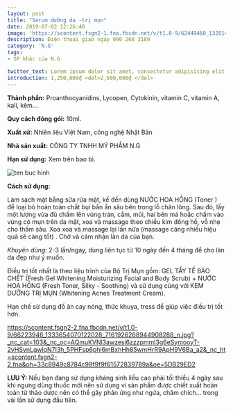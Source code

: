 ```yaml
---
layout: post
title: "Serum dưỡng da -trị mụn"
date: 2019-07-02 12:26:40
image: 'https://scontent.fsgn2-1.fna.fbcdn.net/v/t1.0-9/62449460_1328144544006314_3267025100574031872_n.jpg?_nc_cat=107&_nc_oc=AQmuBQnTF1nisO9kcjEiTw31zguJFbzlcNF1nLtRdAtbb1S6ZdKQegi5GhvS-_zzt44&_nc_ht=scontent.fsgn2-1.fna&oh=b218377aec89279e62968c455ff75f6f&oe=5DB7B8FE'
description: Điện thoại giao ngay 090 268 3189
category: 'N.G'
tags:
- SP khác của N.G

twitter_text: Lorem ipsum dolor sit amet, consectetur adipisicing elit.
introduction: 1,250,000₫ <del>2,500,000₫ </del>
---
```


**Thành phần:** Proanthocyanidins, Lycopen, Cytokinin, vitamin C, vitamin A, kali, kẽm... 

**Quy cách đóng gói:** 10ml.

**Xuất xứ:** Nhiên liệu Việt Nam, công nghệ Nhật Bản

**Nhà sản xuất:** CÔNG TY TNHH MỸ PHẨM N.G 

**Hạn sử dụng:** Xem trên bao bì.

![ten buc hinh](https://scontent.fsgn2-4.fna.fbcdn.net/v/t1.0-9/66660589_1333654046788697_2808584745280077824_n.jpg?_nc_cat=109&_nc_oc=AQk9kZb87_quu6jSSS59thbvCsBmePeB6KXcEY9EsYOxU6R4ExVu-Vege15NtoCyrnAKwq6C8QvhK4DLi35pvwzA&_nc_ht=scontent.fsgn2-4.fna&oh=25c18535efc499b5d144d571c5aa32da&oe=5D7997C5 "ten buc hinh")

**Cách sử dụng:**

Làm sạch mặt bằng sữa rửa mặt, kế đến dùng NƯỚC HOA HỒNG (Toner ) để loại bỏ hoàn toàn chất bụi bẩn ẩn sâu bên trong lỗ chân lông. Sau đó, lấy một lượng vừa đủ chấm lên vùng trán, cằm, mũi, hai bên má hoặc chấm vào vùng có mụn trên da mặt, xoa và massage theo chiều kim đồng hồ, vỗ nhẹ cho thấm sâu. Xoa xoa và massage lại lần nữa (massage càng nhiều hiệu quả sẽ càng tốt) . Chờ và cảm nhận làn da của bạn.

*Khuyên dùng:* 2-3 lần/ngày, dùng liên tục từ 10 ngày đến 4 tháng để cho làn da đẹp như ý muốn.

Điều trị tốt nhất là theo liệu trình của Bộ Trị Mụn gồm: GEL TẨY TẾ BÀO CHẾT (Fresh Gel Whitening Moisturizing Facial and Body Scrub) + NƯỚC HOA HỒNG (Fresh Toner, Silky -  Soothing) và sử dụng cùng với KEM DƯỠNG TRỊ MỤN (Whitening Acnes Treatment Cream).

Hạn chế sử dụng đồ ăn cay nóng, thức khuya, tress để giúp việc điều trị tốt hơn. 

https://scontent.fsgn2-2.fna.fbcdn.net/v/t1.0-9/66223946_1333654070122028_7161926268944908288_n.jpg?_nc_cat=103&_nc_oc=AQmuKVNl3awzesj6zzzpmml3g6eSymooyT-2vHSvnLgwlqN7I3h_5PHFsp6phi6mBxhHh85wmHrR9ApH9V6Ba_a2&_nc_ht=scontent.fsgn2-2.fna&oh=33c8949c8784c99f9f9f61572839789a&oe=5DB29ED2

**LƯU Ý:** Nếu bạn đang sử dụng kháng sinh liều cao phải tối thiểu 4 ngày sau khi ngưng dùng thuốc mới nên sử dụng vì sản phẩm được chiết xuất hoàn toàn từ thảo dược nên có thể gây phản ứng như ngứa, châm chích... trong vài lần sử dụng đầu tiên.